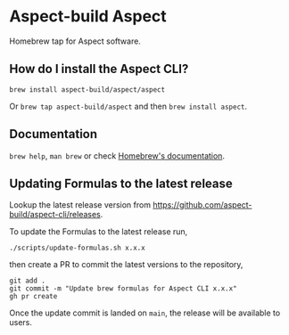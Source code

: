 # Aspect-build Aspect

Homebrew tap for Aspect software.

## How do I install the Aspect CLI?

`brew install aspect-build/aspect/aspect`

Or `brew tap aspect-build/aspect` and then `brew install aspect`.

## Documentation

`brew help`, `man brew` or check [Homebrew's documentation](https://docs.brew.sh).

## Updating Formulas to the latest release

Lookup the latest release version from https://github.com/aspect-build/aspect-cli/releases.

To update the Formulas to the latest release run,

```
./scripts/update-formulas.sh x.x.x
```

then create a PR to commit the latest versions to the repository,

```
git add .
git commit -m "Update brew formulas for Aspect CLI x.x.x"
gh pr create
```

Once the update commit is landed on `main`, the release will be available to users.
